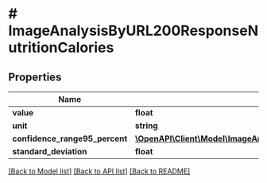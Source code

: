 # # ImageAnalysisByURL200ResponseNutritionCalories

## Properties

Name | Type | Description | Notes
------------ | ------------- | ------------- | -------------
**value** | **float** |  |
**unit** | **string** |  |
**confidence_range95_percent** | [**\OpenAPI\Client\Model\ImageAnalysisByURL200ResponseNutritionCaloriesConfidenceRange95Percent**](ImageAnalysisByURL200ResponseNutritionCaloriesConfidenceRange95Percent.md) |  |
**standard_deviation** | **float** |  |

[[Back to Model list]](../../README.md#models) [[Back to API list]](../../README.md#endpoints) [[Back to README]](../../README.md)

